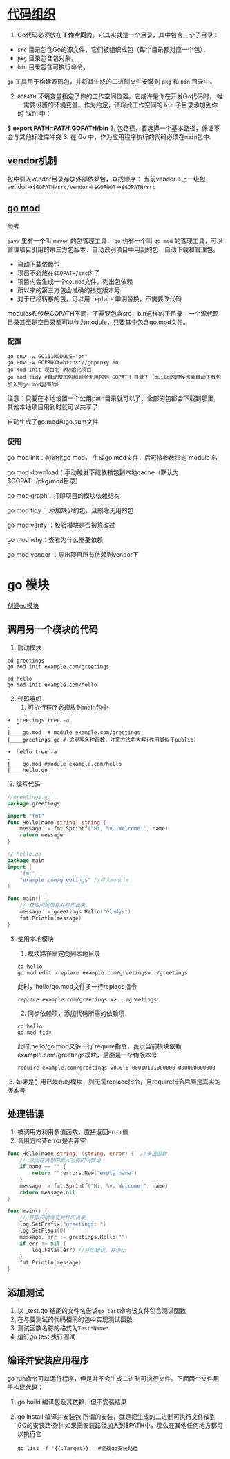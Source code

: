 # [代码组织](https://go-zh.org/doc/code.html)

1. Go代码必须放在**工作空间**内。它其实就是一个目录，其中包含三个子目录：

- `src` 目录包含Go的源文件，它们被组织成包（每个目录都对应一个包），
- `pkg` 目录包含包对象，
- `bin` 目录包含可执行命令。

`go` 工具用于构建源码包，并将其生成的二进制文件安装到 `pkg` 和 `bin` 目录中。

2. `GOPATH` 环境变量指定了你的工作空间位置。它或许是你在开发Go代码时， 唯一需要设置的环境变量。作为约定，请将此工作空间的 `bin` 子目录添加到你的 `PATH` 中：

$ **export PATH=$PATH:$GOPATH/bin**
3. 包路径，要选择一个基本路径，保证不会与其他标准库冲突
3. 在 Go 中，作为应用程序执行的代码必须在`main`包中.

## [vendor机制](https://blog.csdn.net/weixin_44211968/article/details/123165464)

包中引入vendor目录存放外部依赖包，查找顺序：
当前vendor->上一级包vendor->`$GOPATH/src/vendor`->`$GOROOT`->`$GOPATH/src`



## [go mod](https://golang-minibear2333.github.io/1.base/1-3-go-mod/)

[参考](https://blog.csdn.net/weixin_43700106/article/details/118279983)

`java` 里有一个叫 `maven` 的包管理工具， `go` 也有一个叫 `go mod` 的管理工具，可以管理项目引用的第三方包版本、自动识别项目中用到的包、自动下载和管理包。

- 自动下载依赖包
- 项目不必放在`$GOPATH/src`内了
- 项目内会生成一个`go.mod`文件，列出包依赖
- 所以来的第三方包会准确的指定版本号
- 对于已经转移的包，可以用 `replace` 申明替换，不需要改代码



modules和传统GOPATH不同，不需要包含src，bin这样的子目录，一个源代码目录甚至是空目录都可以作为[module](https://so.csdn.net/so/search?q=module&spm=1001.2101.3001.7020)，只要其中包含go.mod文件。

### 配置

```shell
go env -w GO111MODULE="on"
go env -w GOPROXY=https://goproxy.io
go mod init 项目名 #初始化项目
go mod tidy #自动增加包和删除无用包到 GOPATH 目录下（build的时候也会自动下载包加入到go.mod里面的）
```

注意：只要在本地设置一个公用path目录就可以了，全部的包都会下载到那里，其他本地项目用到时就可以共享了

自动生成了go.mod和go.sum文件

### 使用

go mod init：初始化go mod， 生成go.mod文件，后可接参数指定 module 名

go mod download：手动触发下载依赖包到本地cache（默认为$GOPATH/pkg/mod目录）

go mod graph：打印项目的模块依赖结构

go mod tidy ：添加缺少的包，且删除无用的包

go mod verify ：校验模块是否被篡改过

go mod why：查看为什么需要依赖

go mod vendor ：导出项目所有依赖到vendor下

# go 模块

[创建go模块](https://go.p2hp.com/go.dev/doc/tutorial/create-module)

## 调用另一个模块的代码

1. 启动模块

```shell
cd greetings 
go mod init example.com/greetings 

cd hello
go mod init example.com/hello 
```

2. 代码组织
   1. 可执行程序必须放到main包中

```shell
➜  greetings tree -a
.
|____go.mod  # module example.com/greetings
|____greetings.go # 这里写各种函数，注意方法名大写(作用类似于public)

➜  hello tree -a
.
|____go.mod #module example.com/hello
|____hello.go
```

​	2. 编写代码

```go
//greetings.go
package greetings

import "fmt"
func Hello(name string) string {
    message := fmt.Sprintf("Hi, %v. Welcome!", name)
    return message
}

// hello.go
package main  
import (
	"fmt"
	"example.com/greetings" //导入module
)

func main() {
	// 获取问候信息并打印出来.
	message := greetings.Hello("Gladys")
	fmt.Println(message)
}

```

3. 使用本地模块

   1. 模块路径重定向到本地目录

   ```shell
   cd hello
   go mod edit -replace example.com/greetings=../greetings
   ```

   此时，hello/go.mod文件多一行replace指令
   ```shell
   replace example.com/greetings => ../greetings
   ```

   2. 同步依赖项，添加代码所需的依赖项

   ```shell
   cd hello
   go mod tidy
   ```

   此时,hello/go.mod又多一行 require指令，表示当前模块依赖example.com/greetings模块，后面是一个伪版本号

   ```shell
   require example.com/greetings v0.0.0-00010101000000-000000000000
   ```

​	3. 如果是引用已发布的模块，则无需replace指令，且require指令后面是真实的版本号

## 处理错误

1. 被调用方利用多值函数，直接返回error值
2. 调用方检查error是否非空

```go
func Hello(name string) (string, error) {  //多值函数
	// 返回在消息中嵌入名称的问候语.
	if name == "" {
		return "",errors.New("empty name")
	}
	message := fmt.Sprintf("Hi, %v. Welcome!", name)
	return message,nil
}

func main() {
	// 获取问候信息并打印出来.
	log.SetPrefix("greetings: ")
	log.SetFlags(0)
	message, err := greetings.Hello("")
	if err != nil {
		log.Fatal(err) //打印错误，并停止
	}
	fmt.Println(message)
}

```

## 添加测试

1. 以 _test.go 结尾的文件名告诉`go test`命令该文件包含测试函数
2. 在与要测试的代码相同的包中实现测试函数.
3. 测试函数名称的格式为`Test*Name*`
4. 运行go test 执行测试

## 编译并安装应用程序

go run命令可以运行程序，但是并不会生成二进制可执行文件。下面两个文件用于构建代码：

1. go build 编译包及其依赖，但不安装结果

2. go install 编译并安装包
   所谓的安装，就是把生成的二进制可执行文件放到GO的安装路径中,如果把安装路径加入到$PATH中，那么在其他任何地方都可以执行它

   ```shell
   go list -f '{{.Target}}'  #查找go安装路径
   ```

   
